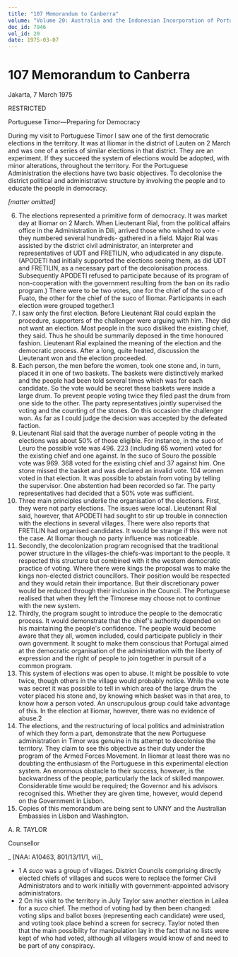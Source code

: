 ```yaml
---
title: "107 Memorandum to Canberra"
volume: "Volume 20: Australia and the Indonesian Incorporation of Portuguese Timor, 1974-1976"
doc_id: 7946
vol_id: 20
date: 1975-03-07
---
```


# 107 Memorandum to Canberra

Jakarta, 7 March 1975

RESTRICTED

Portuguese Timor—Preparing for Democracy

During my visit to Portuguese Timor I saw one of the first democratic elections in the territory. It was at Iliomar in the district of Lauten on 2 March and was one of a series of similar elections in that district. They are an experiment. If they succeed the system of elections would be adopted, with minor alterations, throughout the territory. For the Portuguese Administration the elections have two basic objectives. To decolonise the district political and administrative structure by involving the people and to educate the people in democracy.

_[matter omitted]_

  6. The elections represented a primitive form of democracy. It was market day at Iliomar on 2 March. When Lieutenant Rial, from the political affairs office in the Administration in Dili, arrived those who wished to vote -they numbered several hundreds- gathered in a field. Major Rial was assisted by the district civil administrator, an interpreter and representatives of UDT and FRETILIN, who adjudicated in any dispute. (APODETI had initially supported the elections seeing them, as did UDT and FRETILIN, as a necessary part of the decolonisation process. Subsequently APODETI refused to participate because of its program of non-cooperation with the government resulting from the ban on its radio program.) There were to be two votes, one for the chief of the suco of Fuato, the other for the chief of the suco of Iliomar. Participants in each election were grouped together.1
  7. I saw only the first election. Before Lieutenant Rial could explain the procedure, supporters of the challenger were arguing with him. They did not want an election. Most people in the suco disliked the existing chief, they said. Thus he should be summarily deposed in the time honoured fashion. Lieutenant Rial explained the meaning of the election and the democratic process. After a long, quite heated, discussion the Lieutenant won and the election proceeded.
  8. Each person, the men before the women, took one stone and, in turn, placed it in one of two baskets. The baskets were distinctively marked and the people had been told several times which was for each candidate. So the vote would be secret these baskets were inside a large drum. To prevent people voting twice they filed past the drum from one side to the other. The party representatives jointly supervised the voting and the counting of the stones. On this occasion the challenger won. As far as I could judge the decision was accepted by the defeated faction.
  9. Lieutenant Rial said that the average number of people voting in the elections was about 50% of those eligible. For instance, in the suco of Leuro the possible vote was 496. 223 (including 65 women) voted for the existing chief and one against. In the suco of Souro the possible vote was 969. 368 voted for the existing chief and 37 against him. One stone missed the basket and was declared an invalid vote. 104 women voted in that election. It was possible to abstain from voting by telling the supervisor. One abstention had been recorded so far. The party representatives had decided that a 50% vote was sufficient.
  10. Three main principles underlie the organisation of the elections. First, they were not party elections. The issues were local. Lieutenant Rial said, however, that APODETI had sought to stir up trouble in connection with the elections in several villages. There were also reports that FRETILIN had organised candidates. It would be strange if this were not the case. At Iliomar though no party influence was noticeable.
  11. Secondly, the decolonization program recognised that the traditional power structure in the villages-the chiefs-was important to the people. It respected this structure but combined with it the western democratic practice of voting. Where there were kings the proposal was to make the kings non-elected district councillors. Their position would be respected and they would retain their importance. But their discretionary power would be reduced through their inclusion in the Council. The Portuguese realised that when they left the Timorese may choose not to continue with the new system.
  12. Thirdly, the program sought to introduce the people to the democratic process. It would demonstrate that the chief's authority depended on his maintaining the people's confidence. The people would become aware that they all, women included, could participate publicly in their own government. It sought to make them conscious that Portugal aimed at the democratic organisation of the administration with the liberty of expression and the right of people to join together in pursuit of a common program.
  13. This system of elections was open to abuse. It might be possible to vote twice, though others in the village would probably notice. While the vote was secret it was possible to tell in which area of the large drum the voter placed his stone and, by knowing which basket was in that area, to know how a person voted. An unscrupulous group could take advantage of this. In the election at Iliomar, however, there was no evidence of abuse.2
  14. The elections, and the restructuring of local politics and administration of which they form a part, demonstrate that the new Portuguese administration in Timor was genuine in its attempt to decolonise the territory. They claim to see this objective as their duty under the program of the Armed Forces Movement. In Iliomar at least there was no doubting the enthusiasm of the Portuguese in this experimental election system. An enormous obstacle to their success, however, is the backwardness of the people, particularly the lack of skilled manpower. Considerable time would be required; the Governor and his advisors recognised this. Whether they are given time, however, would depend on the Government in Lisbon.
  15. Copies of this memorandum are being sent to UNNY and the Australian Embassies in Lisbon and Washington.



A. R. TAYLOR

Counsellor

_ [NAA: A10463, 801/13/11/1, vii]_

  * 1 A _suco_ was a group of villages. District Councils comprising directly elected chiefs of villages and sucos were to replace the former Civil Administrators and to work initially with government-appointed advisory administrators.
  * 2 On his visit to the territory in July Taylor saw another election in Lailea for a _suco_ chief. The method of voting had by then been changed: voting slips and ballot boxes (representing each candidate) were used, and voting took place behind a screen for secrecy. Taylor noted then that the main possibility for manipulation lay in the fact that no lists were kept of who had voted, although all villagers would know of and need to be part of any conspiracy.


